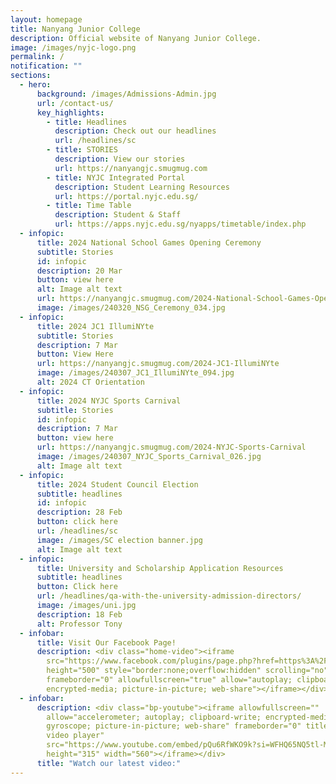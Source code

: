 ```yaml
---
layout: homepage
title: Nanyang Junior College
description: Official website of Nanyang Junior College.
image: /images/nyjc-logo.png
permalink: /
notification: ""
sections:
  - hero:
      background: /images/Admissions-Admin.jpg
      url: /contact-us/
      key_highlights:
        - title: Headlines
          description: Check out our headlines
          url: /headlines/sc
        - title: STORIES
          description: View our stories
          url: https://nanyangjc.smugmug.com
        - title: NYJC Integrated Portal
          description: Student Learning Resources
          url: https://portal.nyjc.edu.sg/
        - title: Time Table
          description: Student & Staff
          url: https://apps.nyjc.edu.sg/nyapps/timetable/index.php
  - infopic:
      title: 2024 National School Games Opening Ceremony
      subtitle: Stories
      id: infopic
      description: 20 Mar
      button: view here
      alt: Image alt text
      url: https://nanyangjc.smugmug.com/2024-National-School-Games-Opening-Ceremony
      image: /images/240320_NSG_Ceremony_034.jpg
  - infopic:
      title: 2024 JC1 IllumiNYte
      subtitle: Stories
      description: 7 Mar
      button: View Here
      url: https://nanyangjc.smugmug.com/2024-JC1-IllumiNYte
      image: /images/240307_JC1_IllumiNYte_094.jpg
      alt: 2024 CT Orientation
  - infopic:
      title: 2024 NYJC Sports Carnival
      subtitle: Stories
      id: infopic
      description: 7 Mar
      button: view here
      url: https://nanyangjc.smugmug.com/2024-NYJC-Sports-Carnival
      image: /images/240307_NYJC_Sports_Carnival_026.jpg
      alt: Image alt text
  - infopic:
      title: 2024 Student Council Election
      subtitle: headlines
      id: infopic
      description: 28 Feb
      button: click here
      url: /headlines/sc
      image: /images/SC election banner.jpg
      alt: Image alt text
  - infopic:
      title: University and Scholarship Application Resources
      subtitle: headlines
      button: Click here
      url: /headlines/qa-with-the-university-admission-directors/
      image: /images/uni.jpg
      description: 18 Feb
      alt: Professor Tony
  - infobar:
      title: Visit Our Facebook Page!
      description: <div class="home-video"><iframe
        src="https://www.facebook.com/plugins/page.php?href=https%3A%2F%2Fwww.facebook.com%2FNanyangjc%2F&tabs=timeline&width=340&height=500&small_header=false&adapt_container_width=true&hide_cover=false&show_facepile=true&appId"
        height="500" style="border:none;overflow:hidden" scrolling="no"
        frameborder="0" allowfullscreen="true" allow="autoplay; clipboard-write;
        encrypted-media; picture-in-picture; web-share"></iframe></div>
  - infobar:
      description: <div class="bp-youtube"><iframe allowfullscreen=""
        allow="accelerometer; autoplay; clipboard-write; encrypted-media;
        gyroscope; picture-in-picture; web-share" frameborder="0" title="YouTube
        video player"
        src="https://www.youtube.com/embed/pQu6RfWKO9k?si=WFHQ65NQ5tl-M84f"
        height="315" width="560"></iframe></div>
      title: "Watch our latest video:"
---
```

